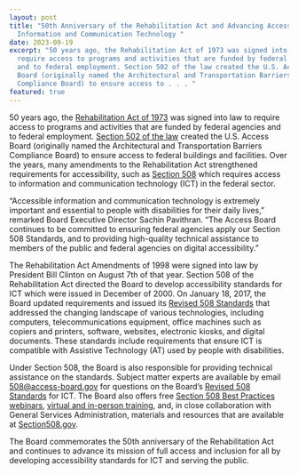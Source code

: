 ```yaml
---
layout: post
title: "50th Anniversary of the Rehabilitation Act and Advancing Access to
  Information and Communication Technology "
date: 2023-09-19
excerpt: "50 years ago, the Rehabilitation Act of 1973 was signed into law to
  require access to programs and activities that are funded by federal agencies
  and to federal employment. Section 502 of the law created the U.S. Access
  Board (originally named the Architectural and Transportation Barriers
  Compliance Board) to ensure access to . . . "
featured: true
---
```

50 years ago, the [Rehabilitation Act of 1973](https://www.access-board.gov/law/ra.html) was signed into law to require access to programs and activities that are funded by federal agencies and to federal employment. [Section 502 of the law](https://www.access-board.gov/law/ra.html#section-502-the-access-board) created the U.S. Access Board (originally named the Architectural and Transportation Barriers Compliance Board) to ensure access to federal buildings and facilities. Over the years, many amendments to the Rehabilitation Act strengthened requirements for accessibility, such as [Section 508](https://www.access-board.gov/law/ra.html#section-508-federal-electronic-and-information-technology) which requires access to information and communication technology (ICT) in the federal sector. 

“Accessible information and communication technology is extremely important and essential to people with disabilities for their daily lives,” remarked Board Executive Director Sachin Pavithran. “The Access Board continues to be committed to ensuring federal agencies apply our Section 508 Standards, and to providing high-quality technical assistance to members of the public and federal agencies on digital accessibility.” 

The Rehabilitation Act Amendments of 1998 were signed into law by President Bill Clinton on August 7th of that year. Section 508 of the Rehabilitation Act directed the Board to develop accessibility standards for ICT which were issued in December of 2000. On January 18, 2017, the Board updated requirements and issued its [Revised 508 Standards](https://www.access-board.gov/ict/) that addressed the changing landscape of various technologies, including computers, telecommunications equipment, office machines such as copiers and printers, software, websites, electronic kiosks, and digital documents. These standards include requirements that ensure ICT is compatible with Assistive Technology (AT) used by people with disabilities.  

Under Section 508, the Board is also responsible for providing technical assistance on the standards. Subject matter experts are available by email [508@access-board.gov](mailto:508@access-board.gov) for questions on the Board’s [Revised 508 Standards](https://www.access-board.gov/ict/) for ICT. The Board also offers free [Section 508 Best Practices webinars](https://www.access-board.gov/webinars/), [virtual and in-person training](https://www.access-board.gov/webinars/training.html), and, in close collaboration with General Services Administration, materials and resources that are available at [Section508.gov](https://www.section508.gov/). 

The Board commemorates the 50th anniversary of the Rehabilitation Act and continues to advance its mission of full access and inclusion for all by developing accessibility standards for ICT and serving the public.